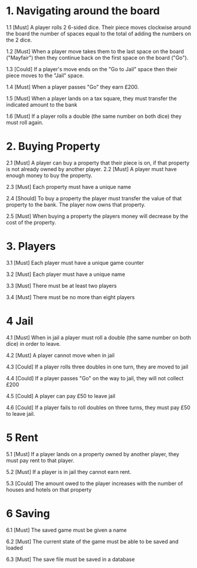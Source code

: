 # 1. Navigating around the board

1.1 [Must] A player rolls 2 6-sided dice. Their piece moves clockwise around the board the number of spaces equal to the total of adding the numbers on the 2 dice.

1.2 [Must] When a player move takes them to the last space on the board ("Mayfair") then they continue back on the first space on the board ("Go"). 

1.3 [Could] If a player's move ends on the "Go to Jail" space then their piece moves to the "Jail" space.

1.4 [Must] When a player passes "Go" they earn £200.

1.5 [Must] When a player lands on a tax square, they must transfer the indicated amount to the bank

1.6 [Must] If a player rolls a double (the same number on both dice) they must roll again.

# 2. Buying Property

2.1 [Must] A player can buy a property that their piece is on, if that property is not already owned by another player. 
2.2 [Must] A player must have enough money to buy the property.

2.3 [Must] Each property must have a unique name

2.4 [Should] To buy a property the player must transfer the value of that property to the bank. The player now owns that property.

2.5 [Must] When buying a property the players money will decrease by the cost of the property.

# 3. Players

3.1 [Must] Each player must have a unique game counter

3.2 [Must] Each player must have a unique name

3.3 [Must] There must be at least two players

3.4 [Must] There must be no more than eight players

# 4 Jail

4.1 [Must] When in jail a player must roll a double (the same number on both dice) in order to leave.

4.2 [Must] A player cannot move when in jail

4.3 [Could] If a player rolls three doubles in one turn, they are moved to jail

4.4 [Could] If a player passes "Go" on the way to jail, they will not collect £200

4.5 [Could] A player can pay £50 to leave jail

4.6 [Could] If a player fails to roll doubles on three turns, they must pay £50 to leave jail.

# 5 Rent

5.1 [Must]  If a player lands on a property owned by another player, they must pay rent to that player.

5.2 [Must] If a player is in jail they cannot earn rent.

5.3 [Could] The amount owed to the player increases with the number of houses and hotels on that property

# 6 Saving

6.1 [Must] The saved game must be given a name

6.2 [Must] The current state of the game must be able to be saved and loaded

6.3 [Must] The save file must be saved in a database
